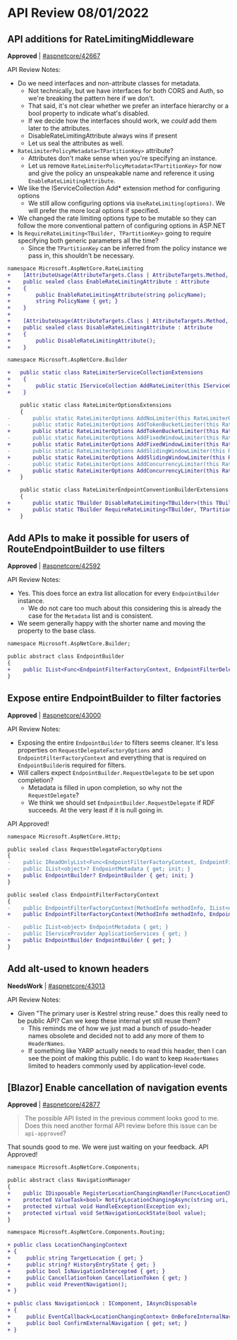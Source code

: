# API Review 08/01/2022

## API additions for RateLimitingMiddleware

**Approved** | [#aspnetcore/42667](https://github.com/dotnet/aspnetcore/issues/42667#issuecomment-1201544374)

API Review Notes:

- Do we need interfaces and non-attribute classes for metadata.
  - Not technically, but we have interfaces for both CORS and Auth, so we're breaking the pattern here if we don't.
  - That said, it's not clear whether we prefer an interface hierarchy or a bool property to indicate what's disabled.
  - If we decide how the interfaces should work, we *could* add them later to the attributes.
  - DisableRateLimitingAttribute always wins if present
  - Let us seal the attributes as well.
- `RateLimiterPolicyMetadata<TPartitionKey>` attribute?
  - Attributes don't make sense when you're specifying an instance.
  - Let us remove `RateLimiterPolicyMetadata<TPartitionKey>` for now and give the policy an unspeakable name and reference it using `EnableRateLimitingAttribute`.
- We like the IServiceCollection Add* extension method for configuring options
  - We still allow configuring options via `UseRateLimiting(options)`. We will prefer the more local options if specified.
- We changed the rate limiting options type to be mutable so they can follow the more conventional pattern of configuring options in ASP.NET
- Is `RequireRateLimiting<TBuilder, TPartitionKey>` going to require specifying both generic parameters all the time?
  - Since the `TPartitionKey` can be inferred from the policy instance we pass in, this shouldn't be necessary.

```diff
namespace Microsoft.AspNetCore.RateLimiting
+    [AttributeUsage(AttributeTargets.Class | AttributeTargets.Method, AllowMultiple = false, Inherited = true)]
+    public sealed class EnableRateLimitingAttribute : Attribute
+    {
+        public EnableRateLimitingAttribute(string policyName);
+        string PolicyName { get; }
+    }
+
+    [AttributeUsage(AttributeTargets.Class | AttributeTargets.Method, AllowMultiple = false, Inherited = true)]
+    public sealed class DisableRateLimitingAttribute : Attribute
+    {
+        public DisableRateLimitingAttribute();
+    }

namespace Microsoft.AspNetCore.Builder

+   public static class RateLimiterServiceCollectionExtensions
+    {
+        public static IServiceCollection AddRateLimiter(this IServiceCollection services, Action<RateLimiterOptions> configureOptions);
+    }

    public static class RateLimiterOptionsExtensions
    {
-       public static RateLimiterOptions AddNoLimiter(this RateLimiterOptions options, string policyName)
-       public static RateLimiterOptions AddTokenBucketLimiter(this RateLimiterOptions options, string policyName, TokenBucketRateLimiterOptions tokenBucketRateLimiterOptions)
+       public static RateLimiterOptions AddTokenBucketLimiter(this RateLimiterOptions options, string policyName, Action<TokenBucketRateLimiterOptions> configureOptions)
-       public static RateLimiterOptions AddFixedWindowLimiter(this RateLimiterOptions options, string policyName, FixedWindowRateLimiterOptions fixedWindowRateLimiterOptions)
+       public static RateLimiterOptions AddFixedWindowLimiter(this RateLimiterOptions options, string policyName, Action< FixedWindowRateLimiterOptions> configureOptions)
-       public static RateLimiterOptions AddSlidingWindowLimiter(this RateLimiterOptions options, string policyName, SlidingWindowRateLimiterOptions slidingWindowRateLimiterOptions)
+       public static RateLimiterOptions AddSlidingWindowLimiter(this RateLimiterOptions options, string policyName, Action< SlidingWindowRateLimiterOptions> configureOptions)
-       public static RateLimiterOptions AddConcurrencyLimiter(this RateLimiterOptions options, string policyName, ConcurrencyLimiterOptions concurrencyLimiterOptions)
+       public static RateLimiterOptions AddConcurrencyLimiter(this RateLimiterOptions options, string policyName, Action< ConcurrencyLimiterOptions> configureOptions)
    }

    public static class RateLimiterEndpointConventionBuilderExtensions
    {
+       public static TBuilder DisableRateLimiting<TBuilder>(this TBuilder builder) where TBuilder : IEndpointConventionBuilder
+       public static TBuilder RequireRateLimiting<TBuilder, TPartitionKey>(this TBuilder builder, IRateLimiterPolicy<TPartitionKey> policy) where TBuilder : IEndpointConventionBuilder
    }
```
## Add APIs to make it possible for users of RouteEndpointBuilder to use filters

**Approved** | [#aspnetcore/42592](https://github.com/dotnet/aspnetcore/issues/42592#issuecomment-1201550979)

API Review Notes:

- Yes. This does force an extra list allocation for every `EndpointBuilder` instance.
  - We do not care too much about this considering this is already the case for the `Metadata` list and is consistent.
- We seem generally happy with the shorter name and moving the property to the base class.

```diff
namespace Microsoft.AspNetCore.Builder;

public abstract class EndpointBuilder 
{
+    public IList<Func<EndpointFilterFactoryContext, EndpointFilterDelegate, EndpointFilterDelegate>> FilterFactories { get; }
}
```
## Expose entire EndpointBuilder to filter factories

**Approved** | [#aspnetcore/43000](https://github.com/dotnet/aspnetcore/issues/43000#issuecomment-1201566235)

API Review Notes:

- Exposing the entire `EndpointBuilder` to filters seems cleaner. It's less properties on `RequestDelegateFactoryOptions` and `EndpointFilterFactoryContext` and everything that is required on `EndpointBuilder`is required for filters.
- Will callers expect `EndpointBuilder.RequestDelegate` to be set upon completion?
  - Metadata is filled in upon completion, so why not the `RequestDelegate`?
  - We think we should set `EndpointBuilder.RequestDelegate` if RDF succeeds. At the very least if it is null going in.

API Approved!

```diff
namespace Microsoft.AspNetCore.Http;

public sealed class RequestDelegateFactoryOptions
{
-    public IReadOnlyList<Func<EndpointFilterFactoryContext, EndpointFilterDelegate, EndpointFilterDelegate>>? EndpointFilterFactories { get; init; }
-    public IList<object>? EndpointMetadata { get; init; }
+    public EndpointBuilder? EndpointBuilder { get; init; }
}

public sealed class EndpointFilterFactoryContext
{
-    public EndpointFilterFactoryContext(MethodInfo methodInfo, IList<object> endpointMetadata, IServiceProvider applicationServices);
+    public EndpointFilterFactoryContext(MethodInfo methodInfo, EndpointBuilder endopintBuilder);

-    public IList<object> EndpointMetadata { get; }
-    public IServiceProvider ApplicationServices { get; }
+    public EndpointBuilder EndpointBuilder { get; }
}
```
## Add alt-used to known headers

**NeedsWork** | [#aspnetcore/43013](https://github.com/dotnet/aspnetcore/issues/43013#issuecomment-1201570692)

API Review Notes:

- Given "The primary user is Kestrel string reuse." does this really need to be public API? Can we keep these internal yet still reuse them?
  - This reminds me of how we just mad a bunch of psudo-header names obsolete and decided not to add any more of them to `HeaderNames`.
  - If something like YARP actually needs to read this header, then I can see the point of making this public. I do want to keep `HeaderNames` limited to headers commonly used by application-level code.
## [Blazor] Enable cancellation of navigation events

**Approved** | [#aspnetcore/42877](https://github.com/dotnet/aspnetcore/issues/42877#issuecomment-1201722121)

> The possible API listed in the previous comment looks good to me. Does this need another formal API review before this issue can be `api-approved`?

That sounds good to me. We were just waiting on your feedback. API Approved!

```diff
namespace Microsoft.AspNetCore.Components;

public abstract class NavigationManager
{
+    public IDisposable RegisterLocationChangingHandler(Func<LocationChangingContext, ValueTask> locationChangingHandler);
+    protected ValueTask<bool> NotifyLocationChangingAsync(string uri, string? state, bool isNavigationIntercepted);
+    protected virtual void HandleException(Exception ex);
+    protected virtual void SetNavigationLockState(bool value);
}

namespace Microsoft.AspNetCore.Components.Routing;

+ public class LocationChangingContext
+ {
+     public string TargetLocation { get; }
+     public string? HistoryEntryState { get; }
+     public bool IsNavigationIntercepted { get; }
+     public CancellationToken CancellationToken { get; }
+     public void PreventNavigation();
+ }

+ public class NavigationLock : IComponent, IAsyncDisposable
+ {
+     public EventCallback<LocationChangingContext> OnBeforeInternalNavigation { get; set; }
+     public bool ConfirmExternalNavigation { get; set; }
+ }
```

